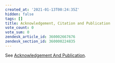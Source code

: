 ```yaml
---
created_at: '2021-01-13T00:24:35Z'
hidden: false
tags: []
title: Acknowledgement, Citation and Publication
vote_count: 0
vote_sum: 0
zendesk_article_id: 360002667676
zendesk_section_id: 360000224835
---
```


See [Acknowledgement And Publication](https://www.nesi.org.nz/services/high-performance-computing/guidelines/acknowledgement-and-publication).
